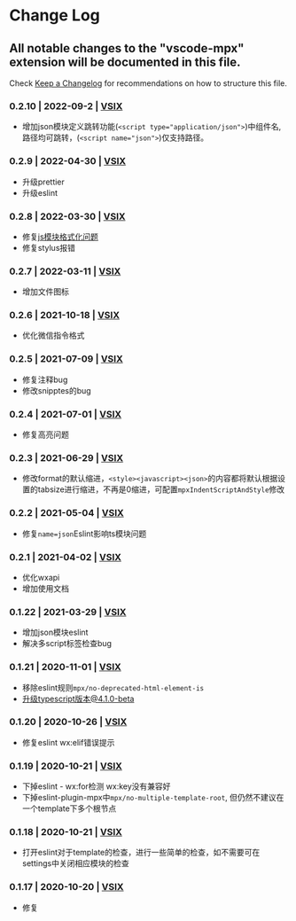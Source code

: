 # Change Log

## All notable changes to the "vscode-mpx" extension will be documented in this file.

Check [Keep a Changelog](http://keepachangelog.com/) for recommendations on how to structure this file.

### 0.2.10 | 2022-09-2 | [VSIX](https://marketplace.visualstudio.com/_apis/public/gallery/publishers/pagnkelly/vsextensions/mpx/0.2.10/vspackage)

- 增加json模块定义跳转功能(`<script type="application/json">`)中组件名,路径均可跳转，(`<script name="json">`)仅支持路径。

### 0.2.9 | 2022-04-30 | [VSIX](https://marketplace.visualstudio.com/_apis/public/gallery/publishers/pagnkelly/vsextensions/mpx/0.2.9/vspackage)

- 升级prettier
- 升级eslint

### 0.2.8 | 2022-03-30 | [VSIX](https://marketplace.visualstudio.com/_apis/public/gallery/publishers/pagnkelly/vsextensions/mpx/0.2.8/vspackage)

- 修复[js模块格式化问题](https://github.com/mpx-ecology/vscode-mpx/issues/51)
- 修复stylus报错

### 0.2.7 | 2022-03-11 | [VSIX](https://marketplace.visualstudio.com/_apis/public/gallery/publishers/pagnkelly/vsextensions/mpx/0.2.7/vspackage)
- 增加文件图标

### 0.2.6 | 2021-10-18 | [VSIX](https://marketplace.visualstudio.com/_apis/public/gallery/publishers/pagnkelly/vsextensions/mpx/0.2.6/vspackage)
- 优化微信指令格式

### 0.2.5 | 2021-07-09 | [VSIX](https://marketplace.visualstudio.com/_apis/public/gallery/publishers/pagnkelly/vsextensions/mpx/0.2.5/vspackage)
- 修复注释bug
- 修改snipptes的bug

### 0.2.4 | 2021-07-01 | [VSIX](https://marketplace.visualstudio.com/_apis/public/gallery/publishers/pagnkelly/vsextensions/mpx/0.2.4/vspackage)
- 修复高亮问题

### 0.2.3 | 2021-06-29 | [VSIX](https://marketplace.visualstudio.com/_apis/public/gallery/publishers/pagnkelly/vsextensions/mpx/0.2.3/vspackage)
- 修改format的默认缩进，`<style><javascript><json>`的内容都将默认根据设置的tabsize进行缩进，不再是0缩进，可配置`mpxIndentScriptAndStyle`修改

### 0.2.2 | 2021-05-04 | [VSIX](https://marketplace.visualstudio.com/_apis/public/gallery/publishers/pagnkelly/vsextensions/mpx/0.2.2/vspackage)

- 修复`name=json`Eslint影响ts模块问题

### 0.2.1 | 2021-04-02 | [VSIX](https://marketplace.visualstudio.com/_apis/public/gallery/publishers/pagnkelly/vsextensions/mpx/0.2.1/vspackage)

- 优化wxapi
- 增加使用文档

### 0.1.22 | 2021-03-29 | [VSIX](https://marketplace.visualstudio.com/_apis/public/gallery/publishers/pagnkelly/vsextensions/mpx/0.1.22/vspackage)

- 增加json模块eslint
- 解决多script标签检查bug

### 0.1.21 | 2020-11-01 | [VSIX](https://marketplace.visualstudio.com/_apis/public/gallery/publishers/pagnkelly/vsextensions/mpx/0.1.21/vspackage)

- 移除eslint规则`mpx/no-deprecated-html-element-is`
- 升级typescript版本@4.1.0-beta

### 0.1.20 | 2020-10-26 | [VSIX](https://marketplace.visualstudio.com/_apis/public/gallery/publishers/pagnkelly/vsextensions/mpx/0.1.20/vspackage)

- 修复eslint wx:elif错误提示

### 0.1.19 | 2020-10-21 | [VSIX](https://marketplace.visualstudio.com/_apis/public/gallery/publishers/pagnkelly/vsextensions/mpx/0.1.19/vspackage)

- 下掉eslint - wx:for检测 wx:key没有兼容好
- 下掉eslint-plugin-mpx中`mpx/no-multiple-template-root`, 但仍然不建议在一个template下多个根节点

### 0.1.18 | 2020-10-21 | [VSIX](https://marketplace.visualstudio.com/_apis/public/gallery/publishers/pagnkelly/vsextensions/mpx/0.1.18/vspackage)

- 打开eslint对于template的检查，进行一些简单的检查，如不需要可在settings中关闭相应模块的检查

### 0.1.17 | 2020-10-20 | [VSIX](https://marketplace.visualstudio.com/_apis/public/gallery/publishers/pagnkelly/vsextensions/mpx/0.1.17/vspackage)

- 修复<script lang="ts">eslint错误

### 0.1.16 | 2020-09-10 | [VSIX](https://marketplace.visualstudio.com/_apis/public/gallery/publishers/pagnkelly/vsextensions/mpx/0.1.16/vspackage)

- 修复高亮与vetur冲突

### 0.1.15 | 2020-09-03 | [VSIX](https://marketplace.visualstudio.com/_apis/public/gallery/publishers/pagnkelly/vsextensions/mpx/0.1.15/vspackage)

- 增加format功能

### 0.1.14 | 2020-08-14 | [VSIX](https://marketplace.visualstudio.com/_apis/public/gallery/publishers/pagnkelly/vsextensions/mpx/0.1.14/vspackage)

- 增加js模块的lint
- 增加template的补全标签属性

### 0.1.13 | 2020-07-26 | [VSIX](https://marketplace.visualstudio.com/_apis/public/gallery/publishers/pagnkelly/vsextensions/mpx/0.1.13/vspackage)

- 修复bug
- 增加wxapi，可以在`<script>`里通过mpx.xxx查看wxapi

### 0.1.11 | 2020-07-13 | [VSIX](https://marketplace.visualstudio.com/_apis/public/gallery/publishers/pagnkelly/vsextensions/mpx/0.1.11/vspackage)

- 因存在无法解决问题，移除weppack，体积增大了
- 增加snippets语法,可以尝试输入`mpx`查看相关代码块

### 0.1.2 | 2019-12-17 | [VSIX](https://marketplace.visualstudio.com/_apis/public/gallery/publishers/pagnkelly/vsextensions/mpx/0.1.2/vspackage)

- 增加webpack优化包体积，下载更快

### 0.1.1 | 2019-12-16 | [VSIX](https://marketplace.visualstudio.com/_apis/public/gallery/publishers/pagnkelly/vsextensions/mpx/0.1.1/vspackage)

- 修复与vetur冲突

### 0.1.0 | 2019-12-11 | [VSIX](https://marketplace.visualstudio.com/_apis/public/gallery/publishers/pagnkelly/vsextensions/mpx/0.1.0/vspackage)

- 增加语言服务器语言

### 0.0.1 | 2019-12-03 | [VSIX](https://marketplace.visualstudio.com/_apis/public/gallery/publishers/pagnkelly/vsextensions/mpx/0.0.1/vspackage)

- 文字高亮 同vue插件
